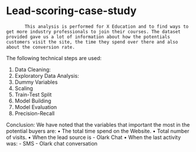 # Lead-scoring-case-study

           This analysis is performed for X Education and to find ways to get more industry professionals to join their courses. The dataset provided gave us a lot of information about how the potentials customers visit the site, the time they spend over there and also about the conversion rate.

The following technical steps are used:
1.   Data Cleaning:
2.   Exploratory Data Analysis:
3.   Dummy Variables
4.   Scaling
5.   Train-Test Split
6.   Model Building
7.   Model Evaluation
8.   Precision-Recall
  
Conclusion: We have noted that the variables that important the most in the potential buyers are:
•         The total time spend on the Website.
•         Total number of visits.
•         When the lead source is - Olark Chat
•         When the last activity was: - SMS
                                      - Olark chat conversation
